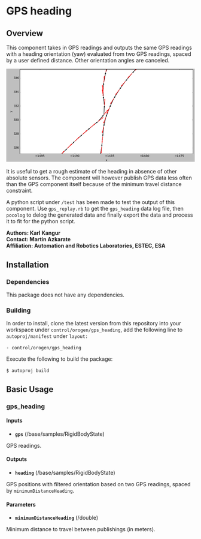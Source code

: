 # GPS heading

## Overview

This component takes in GPS readings and outputs the same GPS readings with a heading orientation (yaw) evaluated from two GPS readings, spaced by a user defined distance. Other orientation angles are canceled.

![GPS heading evaluating heading from current and previous GPS readings](gps_heading.png "GPS heading")

It is useful to get a rough estimate of the heading in absence of other absolute sensors. The component will however publish GPS data less often than the GPS component itself because of the minimum travel distance constraint.

A python script under `/test` has been made to test the output of this component. Use `gps_replay.rb` to get the `gps_heading` data log file, then `pocolog` to delog the generated data and finally export the data and process it to fit for the python script.

**Authors: Karl Kangur  
Contact: Martin Azkarate  
Affiliation: Automation and Robotics Laboratories, ESTEC, ESA**

## Installation

### Dependencies

This package does not have any dependencies.

### Building

In order to install, clone the latest version from this repository into your workspace under `control/orogen/gps_heading`, add the following line to `autoproj/manifest` under `layout:`

    - control/orogen/gps_heading

Execute the following to build the package:

    $ autoproj build


## Basic Usage

### gps_heading

#### Inputs

* **`gps`** (/base/samples/RigidBodyState)

GPS readings.

#### Outputs

* **`heading`** (/base/samples/RigidBodyState)

GPS positions with filtered orientation based on two GPS readings, spaced by `minimumDistanceHeading`.

#### Parameters

* **`minimumDistanceHeading`** (/double)

Minimum distance to travel between publishings (in meters).

